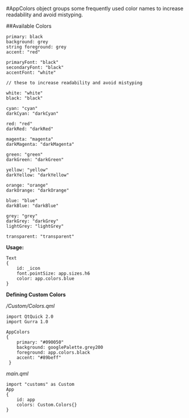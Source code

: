 
#AppColors object groups some frequently used color names  to increase readability and avoid mistyping.


##Available Colors

    primary: black
    background: grey
    string foreground: grey
    accent: "red"

    primaryFont: "black"
    secondaryFont: "black"
    accentFont: "white"

	// these to increase readability and avoid mistyping  
	
    white: "white"
    black: "black"

    cyan: "cyan"
    darkCyan: "darkCyan"

    red: "red"
    darkRed: "darkRed"

    magenta: "magenta"
    darkMagenta: "darkMagenta"

    green: "green"
    darkGreen: "darkGreen"

    yellow: "yellow"
    darkYellow: "darkYellow"

    orange: "orange"
    darkOrange: "darkOrange"

    blue: "blue"
    darkBlue: "darkBlue"

    grey: "grey"
    darkGrey: "darkGrey"
    lightGrey: "lightGrey"

    transparent: "transparent" 

**Usage:**

    Text
    {
        id: _icon
        font.pointSize: app.sizes.h6
        color: app.colors.blue
    }
     
**Defining Custom Colors**

   */Custom/Colors.qml*
    
    import QtQuick 2.0
    import Gurra 1.0
    
    AppColors
    {
        primary: "#090050"
        background: googlePalette.grey200
        foreground: app.colors.black
        accent: "#89beff"
     }

*main.qml*

    import "customs" as Custom
    App
    {
        id: app
        colors: Custom.Colors{}
    }

